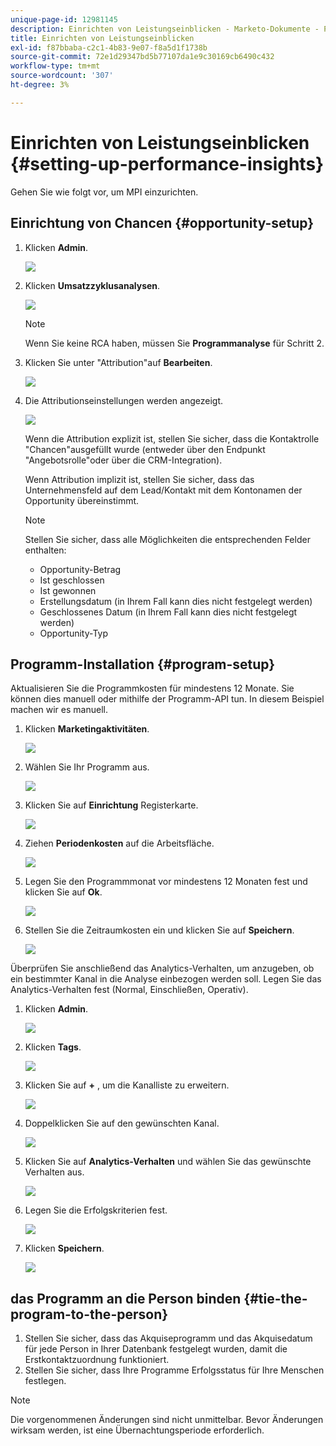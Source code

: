 ```yaml
---
unique-page-id: 12981145
description: Einrichten von Leistungseinblicken - Marketo-Dokumente - Produktdokumentation
title: Einrichten von Leistungseinblicken
exl-id: f87bbaba-c2c1-4b83-9e07-f8a5d1f1738b
source-git-commit: 72e1d29347bd5b77107da1e9c30169cb6490c432
workflow-type: tm+mt
source-wordcount: '307'
ht-degree: 3%

---
```


# Einrichten von Leistungseinblicken {#setting-up-performance-insights}

Gehen Sie wie folgt vor, um MPI einzurichten.

## Einrichtung von Chancen {#opportunity-setup}

1. Klicken **Admin**.

   ![](assets/admin.png)

1. Klicken **Umsatzzyklusanalysen**.

   ![](assets/two-2.png)

   >[!NOTE]
   >
   >Wenn Sie keine RCA haben, müssen Sie **Programmanalyse** für Schritt 2.

1. Klicken Sie unter &quot;Attribution&quot;auf **Bearbeiten**.

   ![](assets/three-1.png)

1. Die Attributionseinstellungen werden angezeigt.

   ![](assets/four-2.png)

   Wenn die Attribution explizit ist, stellen Sie sicher, dass die Kontaktrolle &quot;Chancen&quot;ausgefüllt wurde (entweder über den Endpunkt &quot;Angebotsrolle&quot;oder über die CRM-Integration).

   Wenn Attribution implizit ist, stellen Sie sicher, dass das Unternehmensfeld auf dem Lead/Kontakt mit dem Kontonamen der Opportunity übereinstimmt.

   >[!NOTE]
   >
   >Stellen Sie sicher, dass alle Möglichkeiten die entsprechenden Felder enthalten:
   >
   >* Opportunity-Betrag
   >* Ist geschlossen
   >* Ist gewonnen
   >* Erstellungsdatum (in Ihrem Fall kann dies nicht festgelegt werden)
   >* Geschlossenes Datum (in Ihrem Fall kann dies nicht festgelegt werden)
   >* Opportunity-Typ


## Programm-Installation {#program-setup}

Aktualisieren Sie die Programmkosten für mindestens 12 Monate. Sie können dies manuell oder mithilfe der Programm-API tun. In diesem Beispiel machen wir es manuell.

1. Klicken **Marketingaktivitäten**.

   ![](assets/ma.png)

1. Wählen Sie Ihr Programm aus.

   ![](assets/select-program.png)

1. Klicken Sie auf **Einrichtung** Registerkarte.

   ![](assets/setup-tab.png)

1. Ziehen **Periodenkosten** auf die Arbeitsfläche.

   ![](assets/period-cost.png)

1. Legen Sie den Programmmonat vor mindestens 12 Monaten fest und klicken Sie auf **Ok**.

   ![](assets/set-period.png)

1. Stellen Sie die Zeitraumkosten ein und klicken Sie auf **Speichern**.

   ![](assets/set-cost.png)

Überprüfen Sie anschließend das Analytics-Verhalten, um anzugeben, ob ein bestimmter Kanal in die Analyse einbezogen werden soll. Legen Sie das Analytics-Verhalten fest (Normal, Einschließen, Operativ).

1. Klicken **Admin**.

   ![](assets/admin.png)

1. Klicken **Tags**.

   ![](assets/tags.png)

1. Klicken Sie auf **+** , um die Kanalliste zu erweitern.

   ![](assets/channel.png)

1. Doppelklicken Sie auf den gewünschten Kanal.

   ![](assets/channel-click.png)

1. Klicken Sie auf **Analytics-Verhalten** und wählen Sie das gewünschte Verhalten aus.

   ![](assets/edit-channel.png)

1. Legen Sie die Erfolgskriterien fest.

   ![](assets/success.png)

1. Klicken **Speichern**.

   ![](assets/save.png)

## das Programm an die Person binden {#tie-the-program-to-the-person}

1. Stellen Sie sicher, dass das Akquiseprogramm und das Akquisedatum für jede Person in Ihrer Datenbank festgelegt wurden, damit die Erstkontaktzuordnung funktioniert.
1. Stellen Sie sicher, dass Ihre Programme Erfolgsstatus für Ihre Menschen festlegen.

>[!NOTE]
>
>Die vorgenommenen Änderungen sind nicht unmittelbar. Bevor Änderungen wirksam werden, ist eine Übernachtungsperiode erforderlich.
